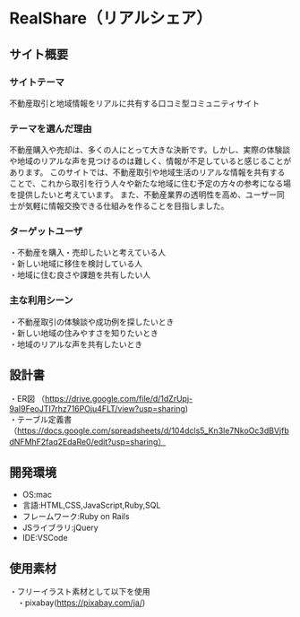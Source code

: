 # RealShare（リアルシェア）

## サイト概要
### サイトテーマ
不動産取引と地域情報をリアルに共有する口コミ型コミュニティサイト

### テーマを選んだ理由
不動産購入や売却は、多くの人にとって大きな決断です。しかし、実際の体験談や地域のリアルな声を見つけるのは難しく、情報が不足していると感じることがあります。
このサイトでは、不動産取引や地域生活のリアルな情報を共有することで、これから取引を行う人々や新たな地域に住む予定の方々の参考になる場を提供したいと考えています。
また、不動産業界の透明性を高め、ユーザー同士が気軽に情報交換できる仕組みを作ることを目指しました。

### ターゲットユーザ
・不動産を購入・売却したいと考えている人  
・新しい地域に移住を検討している人  
・地域に住む良さや課題を共有したい人


### 主な利用シーン
・不動産取引の体験談や成功例を探したいとき  
・新しい地域の住みやすさを知りたいとき  
・地域のリアルな声を共有したいとき


## 設計書
・ER図  （https://drive.google.com/file/d/1dZrUpj-9aI9FeoJTI7rhz716POju4FLT/view?usp=sharing)  
・テーブル定義書（https://docs.google.com/spreadsheets/d/104dcls5_Kn3le7NkoOc3dBVjfbdNFMhF2faq2EdaRe0/edit?usp=sharing）


## 開発環境
- OS:mac
- 言語:HTML,CSS,JavaScript,Ruby,SQL
- フレームワーク:Ruby on Rails
- JSライブラリ:jQuery
- IDE:VSCode

## 使用素材
・フリーイラスト素材として以下を使用  
　・pixabay(https://pixabay.com/ja/)
